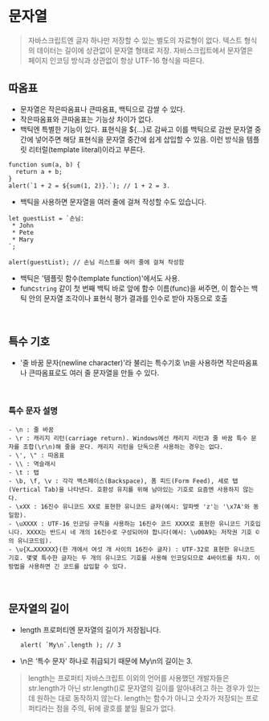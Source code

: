 # 문자열
> 자바스크립트엔 글자 하나만 저장할 수 있는 별도의 자료형이 없다.
> 텍스트 형식의 데이터는 길이에 상관없이 문자열 형태로 저장.
> 자바스크립트에서 문자열은 페이지 인코딩 방식과 상관없이 항상 UTF-16 형식을 따른다.

## 따옴표
- 문자열은 작은따옴표나 큰따옴표, 백틱으로 감쌀 수 있다.
- 작은따옴표와 큰따옴표는 기능상 차이가 없다.
- 백틱엔 특별한 기능이 있다. 표현식을 ${…}로 감싸고 이를 백틱으로 감싼 문자열 중간에 넣어주면 해당 표현식을 문자열 중간에 쉽게 삽입할 수 있음. 이런 방식을 템플릿 리터럴(template literal)이라고 부른다.
~~~
function sum(a, b) {
  return a + b;
}
alert(`1 + 2 = ${sum(1, 2)}.`); // 1 + 2 = 3.
~~~
- 백틱을 사용하면 문자열을 여러 줄에 걸쳐 작성할 수도 있습니다.
~~~
let guestList = `손님:
 * John
 * Pete
 * Mary
`;

alert(guestList); // 손님 리스트를 여러 줄에 걸쳐 작성함
~~~
- 백틱은 '템플릿 함수(template function)'에서도 사용.
- func`string` 같이 첫 번째 백틱 바로 앞에 함수 이름(func)을 써주면, 이 함수는 백틱 안의 문자열 조각이나 표현식 평가 결과를 인수로 받아 자동으로 호출
<br/>

## 특수 기호
- '줄 바꿈 문자(newline character)'라 불리는 특수기호 \n을 사용하면 작은따옴표나 큰따옴표로도 여러 줄 문자열을 만들 수 있다.
<br/>

### 특수 문자 설명
    - \n : 줄 바꿈
    - \r : 캐리지 리턴(carriage return). Windows에선 캐리지 리턴과 줄 바꿈 특수 문자를 조합(\r\n)해 줄을 꾼다. 캐리지 리턴을 단독으론 사용하는 경우는 없다.
    - \', \" : 따옴표
    - \\ : 역슬래시
    - \t : 탭
    - \b, \f, \v : 각각 백스페이스(Backspace), 폼 피드(Form Feed), 세로 탭(Vertical Tab)을 나타낸다. 호환성 유지를 위해 남아있는 기호로 요즘엔 사용하지 않는다.
    - \xXX : 16진수 유니코드 XX로 표현한 유니코드 글자(예시: 알파벳 'z'는 '\x7A'와 동일함).
    - \uXXXX : UTF-16 인코딩 규칙을 사용하는 16진수 코드 XXXX로 표현한 유니코드 기호입니다. XXXX는 반드시 네 개의 16진수로 구성되어야 합니다(예시: \u00A9는 저작권 기호 ©의 유니코드임).
    - \u{X…XXXXXX}(한 개에서 여섯 개 사이의 16진수 글자) : UTF-32로 표현한 유니코드 기호. 몇몇 특수한 글자는 두 개의 유니코드 기호를 사용해 인코딩되므로 4바이트를 차지. 이 방법을 사용하면 긴 코드를 삽입할 수 있다.
<br/>

## 문자열의 길이
- length 프로퍼티엔 문자열의 길이가 저장됩니다.
    ~~~
    alert( `My\n`.length ); // 3
    ~~~
- \n은 ‘특수 문자’ 하나로 취급되기 때문에 My\n의 길이는 3.
> length는 프로퍼티
> 자바스크립트 이외의 언어를 사용했던 개발자들은 str.length가 아닌 str.length()로 문자열의 길이를 알아내려고 하는 경우가 있는데 원하는 대로 동작하지 않는다.
> length는 함수가 아니고 숫자가 저장되는 프로퍼티라는 점을 주의, 뒤에 괄호를 붙일 필요가 없다.
<br/>
